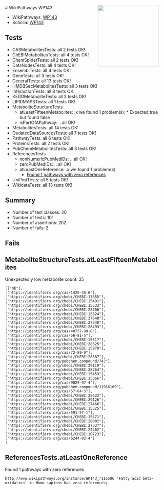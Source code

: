 <img style="float: right; width: 200px" src="https://upload.wikimedia.org/wikipedia/commons/thumb/8/83/Wplogo_with_text_500.png/640px-Wplogo_with_text_500.png" />
# WikiPathways WP143

* WikiPathways: [WP143](https://new.wikipathways.org/pathways/WP143)
* Scholia: [WP143](https://scholia.toolforge.org/wikipathways/WP143)
## Tests
* CASMetabolitesTests: all 2 tests OK!
* ChEBIMetabolitesTests: all 4 tests OK!
* ChemSpiderTests: all 2 tests OK!
* DataNodesTests: all 4 tests OK!
* EnsemblTests: all 4 tests OK!
* GeneTests: all 3 tests OK!
* GeneralTests: all 13 tests OK!
* HMDBSecMetabolitesTests: all 3 tests OK!
* InteractionTests: all 8 tests OK!
* KEGGMetaboliteTests: all 2 tests OK!
* LIPIDMAPSTests: all 1 tests OK!
* MetaboliteStructureTests
    * atLeastFifteenMetabolites: .x we found 1 problem(s):
            * Expected true but found false
    * isPartOfAPathway: .. all OK!
* MetabolitesTests: all 14 tests OK!
* OudatedDataSourcesTests: all 7 tests OK!
* PathwayTests: all 6 tests OK!
* ProteinsTests: all 2 tests OK!
* PubChemMetabolitesTests: all 3 tests OK!
* ReferencesTests
    * nonNumericPubMedIDs: .. all OK!
    * zeroPubMedIDs: .. all OK!
    * atLeastOneReference: .x we found 1 problem(s):
        * [Found 1 pathways with zero references](#35eb778e)
* UniProtTests: all 5 tests OK!
* WikidataTests: all 13 tests OK!


## Summary

* Number of test classes: 20
* Number of tests: 101
* Number of assertions: 202
* Number of fails: 2

## Fails

<a name="3b0f9b83" />

## MetaboliteStructureTests.atLeastFifteenMetabolites

Unexpectedly low metabolite count: 35

```
[["mb"],
["https://identifiers.org/cas/1420-36-6"],
["https://identifiers.org/chebi/CHEBI:17855"],
["https://identifiers.org/chebi/CHEBI:15491"],
["https://identifiers.org/chebi/CHEBI:15532"],
["https://identifiers.org/chebi/CHEBI:28706"],
["https://identifiers.org/chebi/CHEBI:15524"],
["https://identifiers.org/chebi/CHEBI:27648"],
["https://identifiers.org/chebi/CHEBI:27540"],
["https://identifiers.org/chebi/CHEBI:28493"],
["https://identifiers.org/cas/40757-80-0"],
["https://identifiers.org/cas/56-81-5"],
["https://identifiers.org/chebi/CHEBI:15517"],
["https://identifiers.org/chebi/CHEBI:28325"],
["https://identifiers.org/chebi/CHEBI:15978"],
["https://identifiers.org/cas/72-89-9"],
["https://identifiers.org/chebi/CHEBI:28387"],
["https://identifiers.org/pubchem.compound/743"],
["https://identifiers.org/chebi/CHEBI:29119"],
["https://identifiers.org/chebi/CHEBI:28264"],
["https://identifiers.org/chebi/CHEBI:15453"],
["https://identifiers.org/chebi/CHEBI:35366"],
["https://identifiers.org/cas/9029-97-4"],
["https://identifiers.org/pubchem.compound/11966169"],
["https://identifiers.org/cas/57-04-5"],
["https://identifiers.org/chebi/CHEBI:28632"],
["https://identifiers.org/chebi/CHEBI:29126"],
["https://identifiers.org/chebi/CHEBI:27466"],
["https://identifiers.org/chebi/CHEBI:15525"],
["https://identifiers.org/cas/591-57-1"],
["https://identifiers.org/chebi/CHEBI:15471"],
["https://identifiers.org/chebi/CHEBI:28002"],
["https://identifiers.org/chebi/CHEBI:27537"],
["https://identifiers.org/chebi/CHEBI:27402"],
["https://identifiers.org/chebi/CHEBI:10723"],
["https://identifiers.org/cas/6244-92-4"]
]
```

<a name="35eb778e" />

## ReferencesTests.atLeastOneReference

Found 1 pathways with zero references
```
http://www.wikipathways.org/instance/WP143_r116506 'Fatty acid beta-oxidation' in Homo sapiens has zero references; 
```

